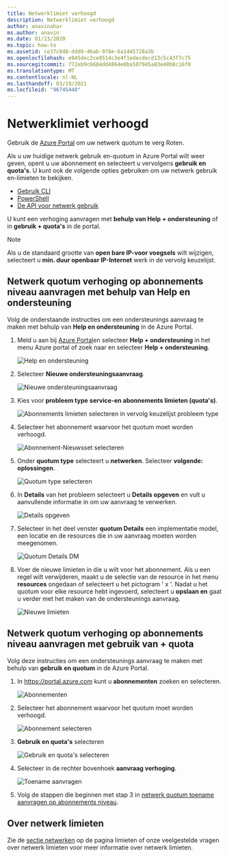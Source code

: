 ```yaml
---
title: Netwerklimiet verhoogd
description: Netwerklimiet verhoogd
author: anavinahar
ms.author: anavin
ms.date: 01/23/2020
ms.topic: how-to
ms.assetid: ce37c848-ddd9-46ab-978e-6a1445728a3b
ms.openlocfilehash: e945dec2ce8514c3e4f1edecdecd13c5c43f7c75
ms.sourcegitcommit: 772eb9c6684dd4864e0ba507945a83e48b8c16f0
ms.translationtype: MT
ms.contentlocale: nl-NL
ms.lasthandoff: 03/19/2021
ms.locfileid: "96745448"
---
```

# <a name="networking-limit-increase"></a>Netwerklimiet verhoogd

Gebruik de [Azure Portal](https://portal.azure.com) om uw netwerk quotum te verg Roten.

Als u uw huidige netwerk gebruik en-quotum in Azure Portal wilt weer geven, opent u uw abonnement en selecteert u vervolgens **gebruik en quota's**. U kunt ook de volgende opties gebruiken om uw netwerk gebruik en-limieten te bekijken.

* [Gebruik CLI](/cli/azure/network#az-network-list-usages)
* [PowerShell](/powershell/module/azurerm.network/get-azurermnetworkusage)
* [De API voor netwerk gebruik](/rest/api/virtualnetwork/virtualnetworks/listusage)

U kunt een verhoging aanvragen met **behulp van Help + ondersteuning** of in **gebruik + quota's** in de portal.

> [!Note]
> Als u de standaard grootte van **open bare IP-voor voegsels** wilt wijzigen, selecteert u **min. duur openbaar IP-Internet** werk in de vervolg keuzelijst.

## <a name="request-networking-quota-increase-at-subscription-level-using-help--support"></a>Netwerk quotum verhoging op abonnements niveau aanvragen met behulp van Help en ondersteuning

Volg de onderstaande instructies om een ondersteunings aanvraag te maken met behulp van **Help en ondersteuning** in de Azure Portal.

1. Meld u aan bij [Azure Portal](https://portal.azure.com)en selecteer **Help + ondersteuning** in het menu Azure portal of zoek naar en selecteer **Help + ondersteuning**.

    ![Help en ondersteuning](./media/networking-quota-request/help-plus-support.png)

1. Selecteer **Nieuwe ondersteuningsaanvraag**.

    ![Nieuwe ondersteuningsaanvraag](./media/networking-quota-request/new-support-request.png)

1. Kies voor **probleem type** **service-en abonnements limieten (quota's)**.

    ![Abonnements limieten selecteren in vervolg keuzelijst probleem type](./media/networking-quota-request/select-quota-issue-type.png)

1. Selecteer het abonnement waarvoor het quotum moet worden verhoogd.

    ![Abonnement-Nieuwsset selecteren](./media/networking-quota-request/select-subscription-support-request.png)

1. Onder **quotum type** selecteert u **netwerken**. Selecteer **volgende: oplossingen**.

    ![Quotum type selecteren](./media/networking-quota-request/select-quota-type-network.png)

1. In **Details** van het probleem selecteert u **Details opgeven** en vult u aanvullende informatie in om uw aanvraag te verwerken.

    ![Details opgeven](./media/networking-quota-request/provide-details-link.png)

1. Selecteer in het deel venster **quotum Details** een implementatie model, een locatie en de resources die in uw aanvraag moeten worden meegenomen.

    ![Quotum Details DM](./media/networking-quota-request/quota-details-network.png)

1. Voer de nieuwe limieten in die u wilt voor het abonnement. Als u een regel wilt verwijderen, maakt u de selectie van de resource in het menu **resources** ongedaan of selecteert u het pictogram ' x '. Nadat u het quotum voor elke resource hebt ingevoerd, selecteert u **opslaan en** gaat u verder met het maken van de ondersteunings aanvraag.

    ![Nieuwe limieten](./media/networking-quota-request/network-new-limits.png)

## <a name="request-networking-quota-increase-at-subscription-level-using-usages--quotas"></a>Netwerk quotum verhoging op abonnements niveau aanvragen met gebruik van + quota

Volg deze instructies om een ondersteunings aanvraag te maken met behulp van **gebruik en quotum** in de Azure Portal.

1. In https://portal.azure.com kunt u **abonnementen** zoeken en selecteren.

    ![Abonnementen](./media/networking-quota-request/search-for-suscriptions.png)

1. Selecteer het abonnement waarvoor het quotum moet worden verhoogd.

    ![Abonnement selecteren](./media/networking-quota-request/select-subscription-change-quota.png)

1. **Gebruik en quota's** selecteren

    ![Gebruik en quota's selecteren](./media/networking-quota-request/select-usage-plus-quotas.png)

1. Selecteer in de rechter bovenhoek **aanvraag verhoging**.

    ![Toename aanvragen](./media/networking-quota-request/request-increase-from-subscription.png)

1. Volg de stappen die beginnen met stap 3 in [netwerk quotum toename aanvragen op abonnements niveau](#request-networking-quota-increase-at-subscription-level-using-help--support).

## <a name="about-networking-limits"></a>Over netwerk limieten

Zie de [sectie netwerken](../../azure-resource-manager/management/azure-subscription-service-limits.md#networking-limits) op de pagina limieten of onze veelgestelde vragen over netwerk limieten voor meer informatie over netwerk limieten.
